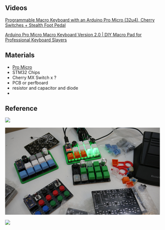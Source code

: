 

## Videos

[Programmable Macro Keyboard with an Arduino Pro Micro (32u4), Cherry Switches + Stealth Foot Pedal](https://www.youtube.com/watch?v=acJ6gufBN_A)

[Arduino Pro Micro Macro Keyboard Version 2.0 | DIY Macro Pad for Professional Keyboard Slayers](https://www.youtube.com/watch?v=IDlcxLQ1SbY)


## Materials
+ [Pro Micro](https://shopee.tw/%E3%80%90%E7%A5%A5%E6%98%8C%E9%9B%BB%E5%AD%90%E3%80%91Arduino%E7%B3%BB%E5%88%97%E5%A5%97%E4%BB%B6-Pro-Micro-5V-16MHZ-ATmega23U4-i.27742636.9677302240)
+ STM32 Chips
+ Cherry MX Switch x ?
+ PCB or perfboard
+ resistor and capacitor and diode
+ 

## Reference
[![](./README/img/2022-07-17-11-43-06.png)](https://github.com/joshajohnson/hub16)

[![](./README/img/2022-07-17-11-50-21.png)](http://www.retrobuiltgames.com/the-build-page/macro-keyboard-v2-0/macro-keyboard-v0-4/)

[![](./README/img/2022-07-17-12-12-31.png)](https://there.oughta.be/a/macro-keyboard)

